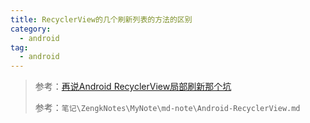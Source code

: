 ```yaml
---
title: RecyclerView的几个刷新列表的方法的区别
category: 
  - android
tag:
  - android
---
```


> 参考：[再说Android RecyclerView局部刷新那个坑](https://blog.csdn.net/jdsjlzx/article/details/52893469)
>
> 参考：`笔记\ZengkNotes\MyNote\md-note\Android-RecyclerView.md`